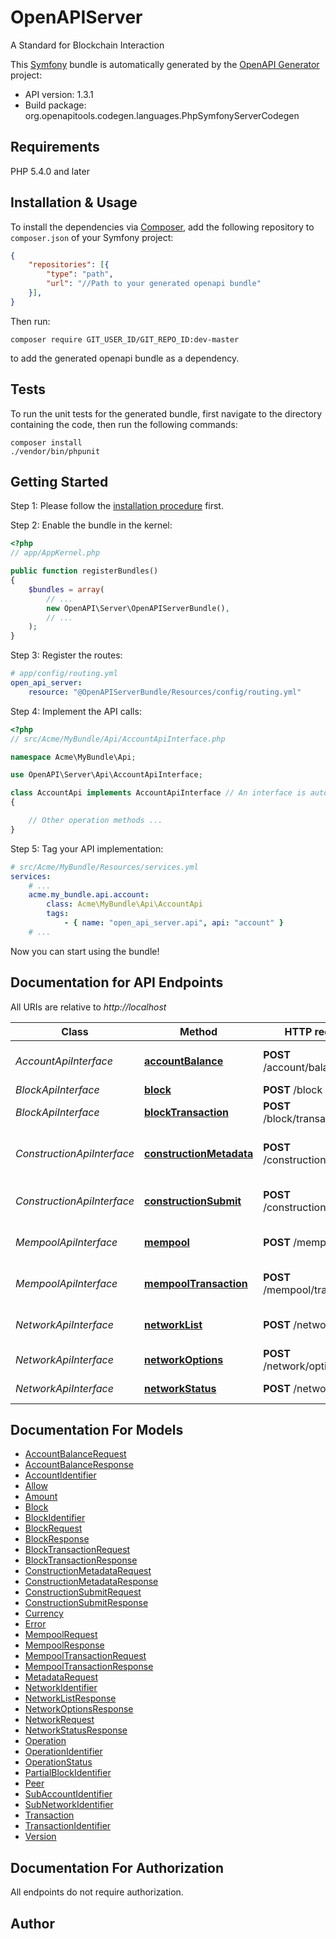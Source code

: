 # OpenAPIServer
A Standard for Blockchain Interaction

This [Symfony](https://symfony.com/) bundle is automatically generated by the [OpenAPI Generator](https://openapi-generator.tech) project:

- API version: 1.3.1
- Build package: org.openapitools.codegen.languages.PhpSymfonyServerCodegen

## Requirements

PHP 5.4.0 and later

## Installation & Usage

To install the dependencies via [Composer](http://getcomposer.org/), add the following repository to `composer.json` of your Symfony project:

```json
{
    "repositories": [{
        "type": "path",
        "url": "//Path to your generated openapi bundle"
    }],
}
```

Then run:

```
composer require GIT_USER_ID/GIT_REPO_ID:dev-master
```

to add the generated openapi bundle as a dependency.

## Tests

To run the unit tests for the generated bundle, first navigate to the directory containing the code, then run the following commands:

```
composer install
./vendor/bin/phpunit
```


## Getting Started

Step 1: Please follow the [installation procedure](#installation--usage) first.

Step 2: Enable the bundle in the kernel:

```php
<?php
// app/AppKernel.php

public function registerBundles()
{
    $bundles = array(
        // ...
        new OpenAPI\Server\OpenAPIServerBundle(),
        // ...
    );
}
```

Step 3: Register the routes:

```yaml
# app/config/routing.yml
open_api_server:
    resource: "@OpenAPIServerBundle/Resources/config/routing.yml"
```

Step 4: Implement the API calls:

```php
<?php
// src/Acme/MyBundle/Api/AccountApiInterface.php

namespace Acme\MyBundle\Api;

use OpenAPI\Server\Api\AccountApiInterface;

class AccountApi implements AccountApiInterface // An interface is autogenerated
{

    // Other operation methods ...
}
```

Step 5: Tag your API implementation:

```yaml
# src/Acme/MyBundle/Resources/services.yml
services:
    # ...
    acme.my_bundle.api.account:
        class: Acme\MyBundle\Api\AccountApi
        tags:
            - { name: "open_api_server.api", api: "account" }
    # ...
```

Now you can start using the bundle!


## Documentation for API Endpoints

All URIs are relative to *http://localhost*

Class | Method | HTTP request | Description
------------ | ------------- | ------------- | -------------
*AccountApiInterface* | [**accountBalance**](Resources/docs/Api/AccountApiInterface.md#accountbalance) | **POST** /account/balance | Get an Account Balance
*BlockApiInterface* | [**block**](Resources/docs/Api/BlockApiInterface.md#block) | **POST** /block | Get a Block
*BlockApiInterface* | [**blockTransaction**](Resources/docs/Api/BlockApiInterface.md#blocktransaction) | **POST** /block/transaction | Get a Block Transaction
*ConstructionApiInterface* | [**constructionMetadata**](Resources/docs/Api/ConstructionApiInterface.md#constructionmetadata) | **POST** /construction/metadata | Get Transaction Construction Metadata
*ConstructionApiInterface* | [**constructionSubmit**](Resources/docs/Api/ConstructionApiInterface.md#constructionsubmit) | **POST** /construction/submit | Submit a Signed Transaction
*MempoolApiInterface* | [**mempool**](Resources/docs/Api/MempoolApiInterface.md#mempool) | **POST** /mempool | Get All Mempool Transactions
*MempoolApiInterface* | [**mempoolTransaction**](Resources/docs/Api/MempoolApiInterface.md#mempooltransaction) | **POST** /mempool/transaction | Get a Mempool Transaction
*NetworkApiInterface* | [**networkList**](Resources/docs/Api/NetworkApiInterface.md#networklist) | **POST** /network/list | Get List of Available Networks
*NetworkApiInterface* | [**networkOptions**](Resources/docs/Api/NetworkApiInterface.md#networkoptions) | **POST** /network/options | Get Network Options
*NetworkApiInterface* | [**networkStatus**](Resources/docs/Api/NetworkApiInterface.md#networkstatus) | **POST** /network/status | Get Network Status


## Documentation For Models

 - [AccountBalanceRequest](Resources/docs/Model/AccountBalanceRequest.md)
 - [AccountBalanceResponse](Resources/docs/Model/AccountBalanceResponse.md)
 - [AccountIdentifier](Resources/docs/Model/AccountIdentifier.md)
 - [Allow](Resources/docs/Model/Allow.md)
 - [Amount](Resources/docs/Model/Amount.md)
 - [Block](Resources/docs/Model/Block.md)
 - [BlockIdentifier](Resources/docs/Model/BlockIdentifier.md)
 - [BlockRequest](Resources/docs/Model/BlockRequest.md)
 - [BlockResponse](Resources/docs/Model/BlockResponse.md)
 - [BlockTransactionRequest](Resources/docs/Model/BlockTransactionRequest.md)
 - [BlockTransactionResponse](Resources/docs/Model/BlockTransactionResponse.md)
 - [ConstructionMetadataRequest](Resources/docs/Model/ConstructionMetadataRequest.md)
 - [ConstructionMetadataResponse](Resources/docs/Model/ConstructionMetadataResponse.md)
 - [ConstructionSubmitRequest](Resources/docs/Model/ConstructionSubmitRequest.md)
 - [ConstructionSubmitResponse](Resources/docs/Model/ConstructionSubmitResponse.md)
 - [Currency](Resources/docs/Model/Currency.md)
 - [Error](Resources/docs/Model/Error.md)
 - [MempoolRequest](Resources/docs/Model/MempoolRequest.md)
 - [MempoolResponse](Resources/docs/Model/MempoolResponse.md)
 - [MempoolTransactionRequest](Resources/docs/Model/MempoolTransactionRequest.md)
 - [MempoolTransactionResponse](Resources/docs/Model/MempoolTransactionResponse.md)
 - [MetadataRequest](Resources/docs/Model/MetadataRequest.md)
 - [NetworkIdentifier](Resources/docs/Model/NetworkIdentifier.md)
 - [NetworkListResponse](Resources/docs/Model/NetworkListResponse.md)
 - [NetworkOptionsResponse](Resources/docs/Model/NetworkOptionsResponse.md)
 - [NetworkRequest](Resources/docs/Model/NetworkRequest.md)
 - [NetworkStatusResponse](Resources/docs/Model/NetworkStatusResponse.md)
 - [Operation](Resources/docs/Model/Operation.md)
 - [OperationIdentifier](Resources/docs/Model/OperationIdentifier.md)
 - [OperationStatus](Resources/docs/Model/OperationStatus.md)
 - [PartialBlockIdentifier](Resources/docs/Model/PartialBlockIdentifier.md)
 - [Peer](Resources/docs/Model/Peer.md)
 - [SubAccountIdentifier](Resources/docs/Model/SubAccountIdentifier.md)
 - [SubNetworkIdentifier](Resources/docs/Model/SubNetworkIdentifier.md)
 - [Transaction](Resources/docs/Model/Transaction.md)
 - [TransactionIdentifier](Resources/docs/Model/TransactionIdentifier.md)
 - [Version](Resources/docs/Model/Version.md)


## Documentation For Authorization

 All endpoints do not require authorization.


## Author




